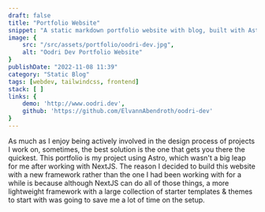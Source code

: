 ```yaml
---
draft: false
title: "Portfolio Website"
snippet: "A static markdown portfolio website with blog, built with Astro 3.0 & the Astroship Theme"
image: {
    src: "/src/assets/portfolio/oodri-dev.jpg",
    alt: "Oodri Dev Portfolio Website"
}
publishDate: "2022-11-08 11:39"
category: "Static Blog"
tags: [webdev, tailwindcss, frontend]
stack: [ ]
links: {
    demo: 'http://www.oodri.dev',
    github: 'https://github.com/ElvannAbendroth/oodri-dev'
}
---
```


As much as I enjoy being actively involved in the design process of projects I work on, sometimes, the best solution is the one that gets you there the quickest.  This portfolio is my project using Astro, which wasn't a big leap for me after working with NextJS.  The reason I decided to build this website with a new framework rather than the one I had been working with for a while is because although NextJS can do all of those things, a more lightweight framework with a large collection of starter templates & themes to start with was going to save me a lot of time on the setup.